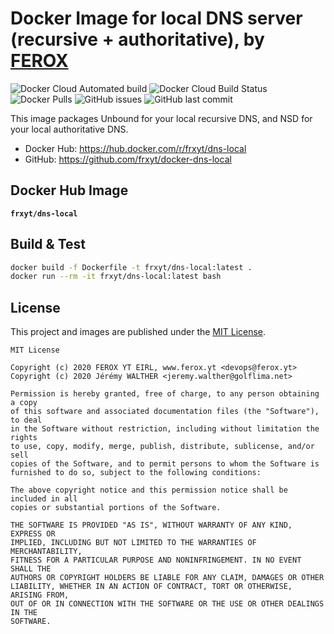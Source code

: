 # Docker Image for local DNS server (recursive + authoritative), by [FEROX](https://ferox.yt)

![Docker Cloud Automated build](https://img.shields.io/docker/cloud/automated/frxyt/dns-local.svg)
![Docker Cloud Build Status](https://img.shields.io/docker/cloud/build/frxyt/dns-local.svg)
![Docker Pulls](https://img.shields.io/docker/pulls/frxyt/dns-local.svg)
![GitHub issues](https://img.shields.io/github/issues/frxyt/docker-dns-local.svg)
![GitHub last commit](https://img.shields.io/github/last-commit/frxyt/docker-dns-local.svg)

This image packages Unbound for your local recursive DNS, and NSD for your local authoritative DNS.

* Docker Hub: https://hub.docker.com/r/frxyt/dns-local
* GitHub: https://github.com/frxyt/docker-dns-local

## Docker Hub Image

**`frxyt/dns-local`**

## Build & Test

```sh
docker build -f Dockerfile -t frxyt/dns-local:latest .
docker run --rm -it frxyt/dns-local:latest bash
```

## License

This project and images are published under the [MIT License](LICENSE).

```
MIT License

Copyright (c) 2020 FEROX YT EIRL, www.ferox.yt <devops@ferox.yt>
Copyright (c) 2020 Jérémy WALTHER <jeremy.walther@golflima.net>

Permission is hereby granted, free of charge, to any person obtaining a copy
of this software and associated documentation files (the "Software"), to deal
in the Software without restriction, including without limitation the rights
to use, copy, modify, merge, publish, distribute, sublicense, and/or sell
copies of the Software, and to permit persons to whom the Software is
furnished to do so, subject to the following conditions:

The above copyright notice and this permission notice shall be included in all
copies or substantial portions of the Software.

THE SOFTWARE IS PROVIDED "AS IS", WITHOUT WARRANTY OF ANY KIND, EXPRESS OR
IMPLIED, INCLUDING BUT NOT LIMITED TO THE WARRANTIES OF MERCHANTABILITY,
FITNESS FOR A PARTICULAR PURPOSE AND NONINFRINGEMENT. IN NO EVENT SHALL THE
AUTHORS OR COPYRIGHT HOLDERS BE LIABLE FOR ANY CLAIM, DAMAGES OR OTHER
LIABILITY, WHETHER IN AN ACTION OF CONTRACT, TORT OR OTHERWISE, ARISING FROM,
OUT OF OR IN CONNECTION WITH THE SOFTWARE OR THE USE OR OTHER DEALINGS IN THE
SOFTWARE.
```